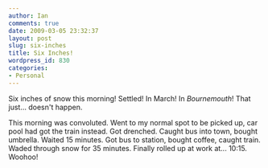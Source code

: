 ```yaml
---
author: Ian
comments: true
date: 2009-03-05 23:32:37
layout: post
slug: six-inches
title: Six Inches!
wordpress_id: 830
categories:
- Personal
---
```


Six inches of snow this morning!  Settled!  In March!  In *Bournemouth*!  That just... doesn't happen.

This morning was convoluted.  Went to my normal spot to be picked up, car pool had got the train instead.  Got drenched.  Caught bus into town, bought umbrella.  Waited 15 minutes.  Got bus to station, bought coffee, caught train.  Waded through snow for 35 minutes.  Finally rolled up at work at... 10:15.  Woohoo!  

